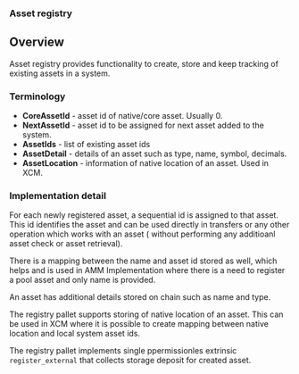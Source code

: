 ### Asset registry

## Overview
Asset registry provides functionality to create, store and keep tracking of existing assets in a system.

### Terminology

- **CoreAssetId** - asset id of native/core asset. Usually 0.
- **NextAssetId** - asset id to be assigned for next asset added to the system. 
- **AssetIds** - list of existing asset ids
- **AssetDetail** - details of an asset such as type, name, symbol, decimals.
- **AssetLocation** - information of native location of an asset. Used in XCM.

### Implementation detail

For each newly registered asset, a sequential id is assigned to that asset. This id identifies the asset and can be used directly in transfers or any other operation which works with an asset ( without performing any additioanl asset check or asset retrieval).

There is a mapping between the name and asset id stored as well, which helps and is used in AMM Implementation where there is a need to register a pool asset and only name is provided.

An asset has additional details stored on chain such as name and type. 

The registry pallet supports storing of native location of an asset. This can be used in XCM where it is possible to create mapping between native location and local system asset ids. 

The registry pallet implements single ppermissionles extrinsic `register_external` that collects storage deposit for created asset.

